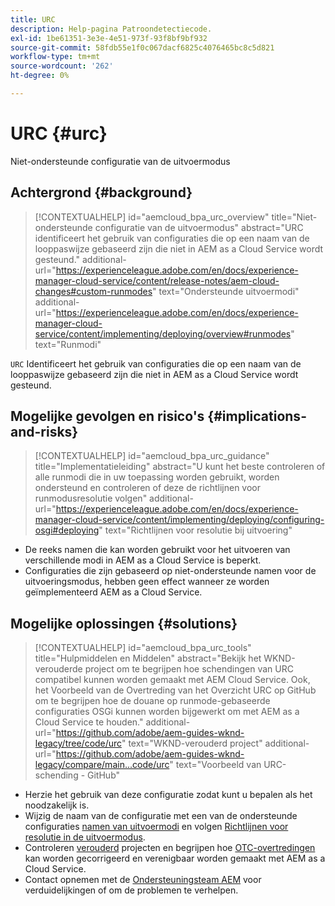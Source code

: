 ```yaml
---
title: URC
description: Help-pagina Patroondetectiecode.
exl-id: 1be61351-3e3e-4e51-973f-93f8bf9bf932
source-git-commit: 58fdb55e1f0c067dacf6825c4076465bc8c5d821
workflow-type: tm+mt
source-wordcount: '262'
ht-degree: 0%

---
```


# URC {#urc}

Niet-ondersteunde configuratie van de uitvoermodus

## Achtergrond {#background}

>[!CONTEXTUALHELP]
>id="aemcloud_bpa_urc_overview"
>title="Niet-ondersteunde configuratie van de uitvoermodus"
>abstract="URC identificeert het gebruik van configuraties die op een naam van de looppaswijze gebaseerd zijn die niet in AEM as a Cloud Service wordt gesteund."
>additional-url="https://experienceleague.adobe.com/en/docs/experience-manager-cloud-service/content/release-notes/aem-cloud-changes#custom-runmodes" text="Ondersteunde uitvoermodi"
>additional-url="https://experienceleague.adobe.com/en/docs/experience-manager-cloud-service/content/implementing/deploying/overview#runmodes" text="Runmodi"

`URC`  Identificeert het gebruik van configuraties die op een naam van de looppaswijze gebaseerd zijn die niet in AEM as a Cloud Service wordt gesteund.

## Mogelijke gevolgen en risico&#39;s {#implications-and-risks}

>[!CONTEXTUALHELP]
>id="aemcloud_bpa_urc_guidance"
>title="Implementatieleiding"
>abstract="U kunt het beste controleren of alle runmodi die in uw toepassing worden gebruikt, worden ondersteund en controleren of deze de richtlijnen voor runmodusresolutie volgen"
>additional-url="https://experienceleague.adobe.com/en/docs/experience-manager-cloud-service/content/implementing/deploying/configuring-osgi#deploying" text="Richtlijnen voor resolutie bij uitvoering"

* De reeks namen die kan worden gebruikt voor het uitvoeren van verschillende modi in AEM as a Cloud Service is beperkt.
* Configuraties die zijn gebaseerd op niet-ondersteunde namen voor de uitvoeringsmodus, hebben geen effect wanneer ze worden geïmplementeerd AEM as a Cloud Service.

## Mogelijke oplossingen {#solutions}

>[!CONTEXTUALHELP]
>id="aemcloud_bpa_urc_tools"
>title="Hulpmiddelen en Middelen"
>abstract="Bekijk het WKND-verouderde project om te begrijpen hoe schendingen van URC compatibel kunnen worden gemaakt met AEM Cloud Service. Ook, het Voorbeeld van de Overtreding van het Overzicht URC op GitHub om te begrijpen hoe de douane op runmode-gebaseerde configuraties OSGi kunnen worden bijgewerkt om met AEM as a Cloud Service te houden."
>additional-url="https://github.com/adobe/aem-guides-wknd-legacy/tree/code/urc" text="WKND-verouderd project"
>additional-url="https://github.com/adobe/aem-guides-wknd-legacy/compare/main...code/urc" text="Voorbeeld van URC-schending - GitHub"

* Herzie het gebruik van deze configuratie zodat kunt u bepalen als het noodzakelijk is.
* Wijzig de naam van de configuratie met een van de ondersteunde configuraties [namen van uitvoermodi](https://experienceleague.adobe.com/en/docs/experience-manager-cloud-service/content/release-notes/aem-cloud-changes#custom-runmodes) en volgen [Richtlijnen voor resolutie in de uitvoermodus](https://experienceleague.adobe.com/en/docs/experience-manager-cloud-service/content/implementing/deploying/configuring-osgi#runmode-resolution).
* Controleren [verouderd](https://github.com/adobe/aem-guides-wknd-legacy/tree/code/urc) projecten en begrijpen hoe [OTC-overtredingen](https://github.com/adobe/aem-guides-wknd-legacy/compare/main...code/urc) kan worden gecorrigeerd en verenigbaar worden gemaakt met AEM as a Cloud Service.
* Contact opnemen met de [Ondersteuningsteam AEM](https://helpx.adobe.com/enterprise/using/support-for-experience-cloud.html) voor verduidelijkingen of om de problemen te verhelpen.
